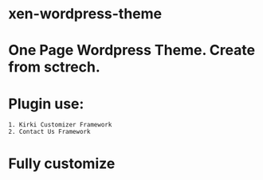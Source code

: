 # xen-wordpress-theme
# One Page Wordpress Theme. Create from sctrech.
# Plugin use:
	1. Kirki Customizer Framework
	2. Contact Us Framework
	
# Fully customize	
	